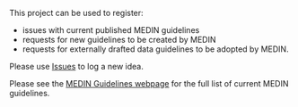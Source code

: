 This project can be used to register:
- issues with current published MEDIN guidelines
- requests for new guidelines to be created by MEDIN 
- requests for externally drafted data guidelines to be adopted by MEDIN. 

Please use [Issues](https://github.com/medin-marine/medin-guidelines/issues) to log a new idea.

Please see the [MEDIN Guidelines webpage](https://medin.org.uk/data-standards/medin-data-guidelines) for the full list of current MEDIN guidelines.
